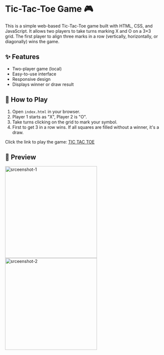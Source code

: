 # Tic-Tac-Toe Game 🎮

This is a simple web-based Tic-Tac-Toe game built with HTML, CSS, and JavaScript. It allows two players to take turns marking X and O on a 3×3 grid. The first player to align three marks in a row (vertically, horizontally, or diagonally) wins the game.

## ✨ Features
- Two-player game (local)
- Easy-to-use interface
- Responsive design
- Displays winner or draw result

## 🚀 How to Play
1. Open `index.html` in your browser.
2. Player 1 starts as "X", Player 2 is "O".
3. Take turns clicking on the grid to mark your symbol.
4. First to get 3 in a row wins. If all squares are filled without a winner, it's a draw.

Click the link to play the game: [TIC TAC TOE](https://arvind219.github.io/Tic-Tac-Toe/)

## 📸 Preview
<img src="https://drive.google.com/uc?export=view&id=1KGeZ1mfGBY9v_pfSoryIV6r4HTUWoaQ7" alt="srceenshot-1" width="300" />
<img src="https://drive.google.com/uc?export=view&id=1YhnTIP2RaiAZk0-dyWgJHQuBVaKR6Nrh" alt="srceenshot-2" width="300" />
